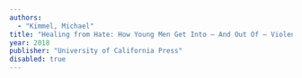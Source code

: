 ```yaml
---
authors:
  - "Kimmel, Michael"
title: "Healing from Hate: How Young Men Get Into – And Out Of – Violent Extremism"
year: 2018
publisher: "University of California Press"
disabled: true
---
```


<!-- Professor of sociology and gender studies, Michael Kimmel ... -->
